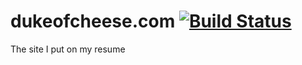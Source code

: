 # dukeofcheese.com  [![Build Status](https://travis-ci.org/wylie/dukeofcheese.com.svg?branch=develop)](https://travis-ci.org/wylie/dukeofcheese.com)

The site I put on my resume